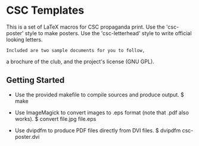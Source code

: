 CSC Templates
=============

This is a set of LaTeX macros for CSC propaganda print.
Use the 'csc-poster' style to make posters.
Use the 'csc-letterhead' style to write official looking letters.

	Included are two sample documents for you to follow,
  a brochure of the club, and the project's license (GNU GPL).

Getting Started
---------------

- Use the provided makefile to compile sources and produce output.
    $ make

- Use ImageMagick to convert images to .eps format (note that .pdf also works).
    $ convert file.jpg file.eps

- Use dvipdfm to produce PDF files directly from DVI files.
    $ dvipdfm csc-poster.dvi
